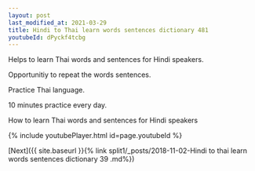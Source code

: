 ```yaml
---
layout: post
last_modified_at: 2021-03-29
title: Hindi to Thai learn words sentences dictionary 481 
youtubeId: dPyckf4tcbg
---
```

 
 
Helps to learn Thai words and sentences for Hindi speakers.

Opportunitiy to repeat the words sentences. 

Practice Thai language. 
 
10 minutes practice every day. 
 
How to learn Thai words and sentences for Hindi speakers 
 
{% include youtubePlayer.html id=page.youtubeId %}
 
 
[Next]({{ site.baseurl }}{% link  split1/_posts/2018-11-02-Hindi to thai learn words sentences dictionary 39 .md%})
 
